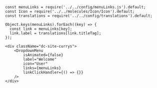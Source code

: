     const menuLinks = require('../../config/menuLinks.js').default;
    const Icon = require('../../molecules/Icon/Icon').default;
    const translations = require('../../config/translations').default;

    Object.keys(menuLinks).forEach((key) => {
      const link = menuLinks[key];
      link.label = translations[link.titleTag];
    });

    <div className="dc-site-currys">
        <DropdownMenu
            isAnimated={false}
            label="Welcome"
            icon="User"
            links={menuLinks}
            linkClickHandler={() => {}}
        />
    </div>
